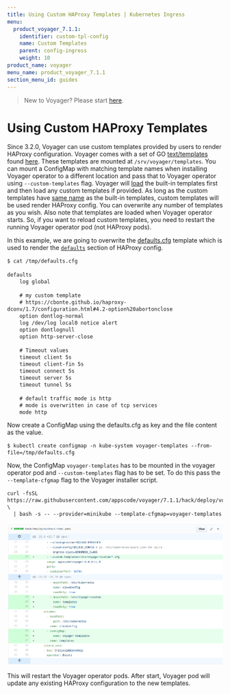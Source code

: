 ```yaml
---
title: Using Custom HAProxy Templates | Kubernetes Ingress
menu:
  product_voyager_7.1.1:
    identifier: custom-tpl-config
    name: Custom Templates
    parent: config-ingress
    weight: 10
product_name: voyager
menu_name: product_voyager_7.1.1
section_menu_id: guides
---
```

> New to Voyager? Please start [here](/docs/concepts/overview.md).

# Using Custom HAProxy Templates

Since 3.2.0, Voyager can use custom templates provided by users to render HAProxy configuration. Voyager comes with a set of GO [text/templates](https://golang.org/pkg/text/template/) found [here](https://github.com/appscode/voyager/tree/7.1.1/hack/docker/voyager/templates). These templates are mounted at `/srv/voyager/templates`. You can mount a ConfigMap with matching template names when installing Voyager operator to a different location and pass that to Voyager operator using `--custom-templates` flag. Voyager will [load](https://github.com/appscode/voyager/blob/3ae30cd023ff8fa6301d2656bf9fbc5765529691/pkg/haproxy/template.go#L40) the built-in templates first and then load any custom templates if provided. As long as the custom templates have [same name](https://golang.org/pkg/text/template/#Template.ParseGlob) as the built-in templates, custom templates will be used render HAProxy config. You can overwrite any number of templates as you wish. Also note that templates are loaded when Voyager operator starts. So, if you want to reload custom templates, you need to restart the running Voyager operator pod (not HAProxy pods).

In this example, we are going to overwrite the [defaults.cfg](https://raw.githubusercontent.com/appscode/voyager/7.1.1/hack/docker/voyager/templates/defaults.cfg) template which is used to render the [`defaults`](https://github.com/appscode/voyager/blob/3ae30cd023ff8fa6301d2656bf9fbc5765529691/hack/docker/voyager/templates/haproxy.cfg#L6) section of HAProxy config.

```console
$ cat /tmp/defaults.cfg

defaults
	log global

	# my custom template
	# https://cbonte.github.io/haproxy-dconv/1.7/configuration.html#4.2-option%20abortonclose
	option dontlog-normal
	log /dev/log local0 notice alert
	option dontlognull
	option http-server-close

	# Timeout values
	timeout client 5s
	timeout client-fin 5s
	timeout connect 5s
	timeout server 5s
	timeout tunnel 5s

	# default traffic mode is http
	# mode is overwritten in case of tcp services
	mode http
```

Now create a ConfigMap using the defaults.cfg as key and the file content as the value.

```console
$ kubectl create configmap -n kube-system voyager-templates --from-file=/tmp/defaults.cfg
```

Now, the ConfigMap `voyager-templates` has to be mounted in the voyager operator pod and `--custom-templates` flag has to be set. To do this pass the `--template-cfgmap` flag to the Voyager installer script.

```console
curl -fsSL https://raw.githubusercontent.com/appscode/voyager/7.1.1/hack/deploy/voyager.sh \
  | bash -s -- --provider=minikube --template-cfgmap=voyager-templates
```

![installer](/docs/images/ingress/configuration/custom-template/installer.png)

This will restart the Voyager operator pods. After start, Voyager pod will update any existing HAProxy configuration to the new templates.
